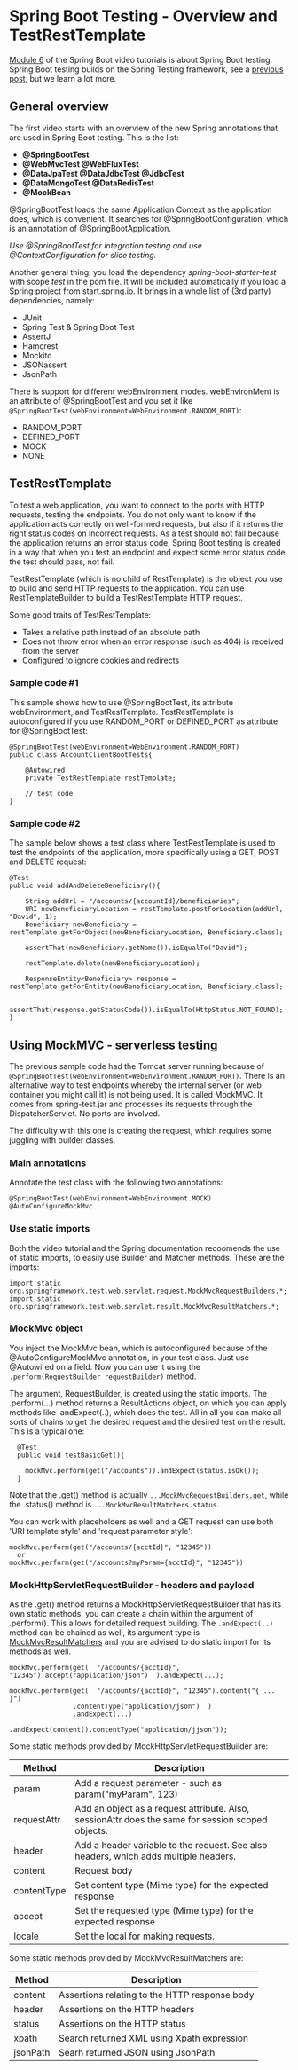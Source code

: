 # Spring Boot Testing - Overview and TestRestTemplate

[Module 6](https://spring.academy/courses/spring-boot/lessons/spring-boot-testing-intro) of the Spring Boot video tutorials is about Spring Boot testing. Spring Boot testing builds on the Spring Testing framework, see a [previous post](https://github.com/GeertJan-Kuip/GeertJan-Kuip.github.io/blob/main/_posts/2025-06-29-spring-exam-testing.md), but we learn a lot more. 


## General overview

The first video starts with an overview of the new Spring annotations that are used in Spring Boot testing. This is the list:

- **@SpringBootTest**
- **@WebMvcTest @WebFluxTest**
- **@DataJpaTest @DataJdbcTest @JdbcTest**
- **@DataMongoTest @DataRedisTest**
- **@MockBean**

@SpringBootTest loads the same Application Context as the application does, which is convenient. It searches for @SpringBootConfiguration, which is an annotation of @SpringBootApplication. 

_Use @SpringBootTest for integration testing and use @ContextConfiguration for slice testing._

Another general thing: you load the dependency _spring-boot-starter-test_ with scope _test_ in the pom file. It will be included automatically if you load a Spring project from start.spring.io. It brings in a whole list of (3rd party) dependencies, namely:

- JUnit
- Spring Test & Spring Boot Test
- AssertJ
- Hamcrest
- Mockito
- JSONassert
- JsonPath

There is support for different webEnvironment modes. webEnvironMent is an attribute of @SpringBootTest and you set it like `@SpringBootTest(webEnvironment=WebEnvironment.RANDOM_PORT)`:

- RANDOM_PORT
- DEFINED_PORT
- MOCK
- NONE

## TestRestTemplate

To test a web application, you want to connect to the ports with HTTP requests, testing the endpoints. You do not only want to know if the application acts correctly on well-formed requests, but also if it returns the right status codes on incorrect requests. As a test should not fail because the application returns an error status code, Spring Boot testing is created in a way that when you test an endpoint and expect some error status code, the test should pass, not fail.

TestRestTemplate (which is no child of RestTemplate) is the object you use to build and send HTTP requests to the application. You can use RestTemplateBuilder to build a TestRestTemplate HTTP request. 

Some good traits of TestRestTemplate:

- Takes a relative path instead of an absolute path
- Does not throw error when an error response (such as 404) is received from the server
- Configured to ignore cookies and redirects

### Sample code #1

This sample shows how to use @SpringBootTest, its attribute webEnvironment, and TestRestTemplate. TestRestTemplate is autoconfigured if you use RANDOM_PORT or DEFINED_PORT as attribute for @SpringBootTest:

```
@SpringBootTest(webEnvironment=WebEnvironment.RANDOM_PORT)
public class AccountClientBootTests{

	@Autowired
	private TestRestTemplate restTemplate; 

	// test code
}
```

### Sample code #2

The sample below shows a test class where TestRestTemplate is used to test the endpoints of the application, more specifically using a GET, POST and DELETE request:

```
@Test
public void addAndDeleteBeneficiary(){

	String addUrl = "/accounts/{accountId}/beneficiaries";
	URI newBeneficiaryLocation = restTemplate.postForLocation(addUrl, "David", 1);
	Beneficiary newBeneficiary = restTemplate.getForObject(newBeneficiaryLocation, Beneficiary.class);
	
	assertThat(newBeneficiary.getName()).isEqualTo("David");

	restTemplate.delete(newBeneficiaryLocation);

	ResponseEntity<Beneficiary> response = restTemplate.getForEntity(newBeneficiaryLocation, Beneficiary.class);

	assertThat(response.getStatusCode()).isEqualTo(HttpStatus.NOT_FOUND);
}
```

## Using MockMVC - serverless testing

The previous sample code had the Tomcat server running because of `@SpringBootTest(webEnvironment=WebEnvironment.RANDOM_PORT)`. There is an alternative way to test endpoints whereby the internal server (or web container you might call it) is not being used. It is called MockMVC. It comes from spring-test.jar and processes its requests through the DispatcherServlet. No ports are involved.

The difficulty with this one is creating the request, which requires some juggling with builder classes.

### Main annotations

Annotate the test class with the following two annotations:

```
@SpringBootTest(webEnvironment=WebEnvironment.MOCK)
@AutoConfigureMockMvc
```

### Use static imports

Both the video tutorial and the Spring documentation recoomends the use of static imports, to easily use Builder and Matcher methods. These are the imports:

```
import static org.springframework.test.web.servlet.request.MockMvcRequestBuilders.*;
import static org.springframework.test.web.servlet.result.MockMvcResultMatchers.*;
```

### MockMvc object

You inject the MockMvc bean, which is autoconfigured because of the @AutoConfigureMockMvc annotation, in your test class. Just use @Autowired on a field. Now you can use it using the `.perform(RequestBuilder requestBuilder)` method. 

The argument, RequestBuilder, is created using the static imports. The .perform(...) method returns a ResultActions object, on which you can apply methods like .andExpect(..), which does the test. All in all you can make all sorts of chains to get the desired request and the desired test on the result. This is a typical one:

```
  @Test
  public void testBasicGet(){

	mockMvc.perform(get("/accounts")).andExpect(status.isOk());
  }
```

Note that the .get() method is actually `...MockMvcRequestBuilders.get`, while the .status() method is `...MockMvcResultMatchers.status`.

You can work with placeholders as well and a GET request can use both 'URI template style' and 'request parameter style':

```
mockMvc.perform(get("/accounts/{acctId}", "12345"))
  or
mockMvc.perform(get("/accounts?myParam={acctId}", "12345"))
```

### MockHttpServletRequestBuilder - headers and payload

As the .get() method returns a MockHttpServletRequestBuilder that has its own static methods, you can create a chain within the argument of .perform(). This allows for detailed request building. The `.andExpect(..)` method can be chained as well, its argument type is [MockMvcResultMatchers](https://docs.spring.io/spring-framework/docs/current/javadoc-api/org/springframework/test/web/servlet/result/MockMvcResultMatchers.html) and you are advised to do static import for its methods as well.

```
mockMvc.perform(get(  "/accounts/{acctId}", "12345").accept("application/json")  ).andExpect(...);

mockMvc.perform(get(  "/accounts/{acctId}", "12345").content("{ ... }")
				.contentType("application/json")  )   
				.andExpect(...)
				.andExpect(content().contentType("application/jjson"));
```

Some static methods provided by MockHttpServletRequestBuilder are:

|Method|Description|
|----|----|
|param|Add a request parameter - such as param("myParam", 123)|
|requestAttr|Add an object as a request attribute. Also, sessionAttr does the same for session scoped objects.|
|header|Add a header variable to the request. See also headers, which adds multiple headers.|
|content|Request body|
|contentType|Set content type (Mime type) for the expected response|
|accept|Set the requested type (Mime type) for the expected response|
|locale|Set the local for making requests.|

Some static methods provided by MockMvcResultMatchers are:

|Method|Description|
|----|----|
|content|Assertions relating to the HTTP response body|
|header|Assertions on the HTTP headers|
|status|Assertions on the HTTP status|
|xpath|Search returned XML using Xpath expression|
|jsonPath|Searh returned JSON using JsonPath|


 

